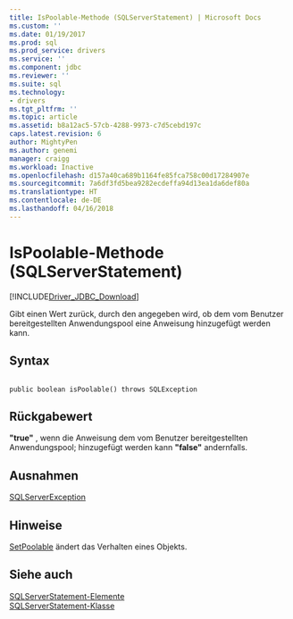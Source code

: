```yaml
---
title: IsPoolable-Methode (SQLServerStatement) | Microsoft Docs
ms.custom: ''
ms.date: 01/19/2017
ms.prod: sql
ms.prod_service: drivers
ms.service: ''
ms.component: jdbc
ms.reviewer: ''
ms.suite: sql
ms.technology:
- drivers
ms.tgt_pltfrm: ''
ms.topic: article
ms.assetid: b8a12ac5-57cb-4288-9973-c7d5cebd197c
caps.latest.revision: 6
author: MightyPen
ms.author: genemi
manager: craigg
ms.workload: Inactive
ms.openlocfilehash: d157a40ca689b1164fe85fca758c00d17284907e
ms.sourcegitcommit: 7a6df3fd5bea9282ecdeffa94d13ea1da6def80a
ms.translationtype: HT
ms.contentlocale: de-DE
ms.lasthandoff: 04/16/2018
---
```

# <a name="ispoolable-method-sqlserverstatement"></a>IsPoolable-Methode (SQLServerStatement)
[!INCLUDE[Driver_JDBC_Download](../../../includes/driver_jdbc_download.md)]

  Gibt einen Wert zurück, durch den angegeben wird, ob dem vom Benutzer bereitgestellten Anwendungspool eine Anweisung hinzugefügt werden kann.  
  
## <a name="syntax"></a>Syntax  
  
```  
  
public boolean isPoolable() throws SQLException  
```  
  
## <a name="return-value"></a>Rückgabewert  
 **"true"** , wenn die Anweisung dem vom Benutzer bereitgestellten Anwendungspool; hinzugefügt werden kann **"false"** andernfalls.  
  
## <a name="exceptions"></a>Ausnahmen  
 [SQLServerException](../../../connect/jdbc/reference/sqlserverexception-class.md)  
  
## <a name="remarks"></a>Hinweise  
 [SetPoolable](../../../connect/jdbc/reference/setpoolable-method-sqlserverstatement.md) ändert das Verhalten eines Objekts.  
  
## <a name="see-also"></a>Siehe auch  
 [SQLServerStatement-Elemente](../../../connect/jdbc/reference/sqlserverstatement-members.md)   
 [SQLServerStatement-Klasse](../../../connect/jdbc/reference/sqlserverstatement-class.md)  
  
  
